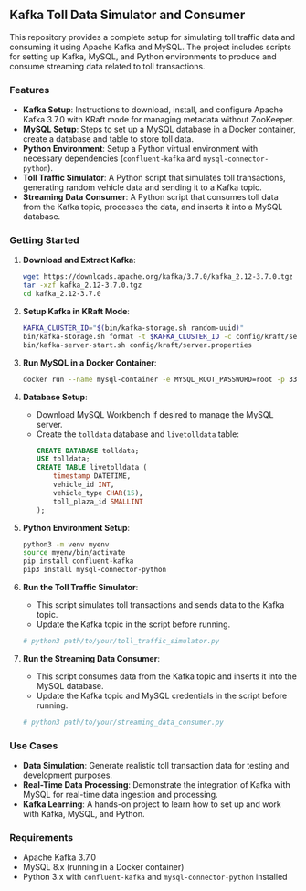 ## Kafka Toll Data Simulator and Consumer

This repository provides a complete setup for simulating toll traffic data and consuming it using Apache Kafka and MySQL. The project includes scripts for setting up Kafka, MySQL, and Python environments to produce and consume streaming data related to toll transactions.

### Features

- **Kafka Setup**: Instructions to download, install, and configure Apache Kafka 3.7.0 with KRaft mode for managing metadata without ZooKeeper.
- **MySQL Setup**: Steps to set up a MySQL database in a Docker container, create a database and table to store toll data.
- **Python Environment**: Setup a Python virtual environment with necessary dependencies (`confluent-kafka` and `mysql-connector-python`).
- **Toll Traffic Simulator**: A Python script that simulates toll transactions, generating random vehicle data and sending it to a Kafka topic.
- **Streaming Data Consumer**: A Python script that consumes toll data from the Kafka topic, processes the data, and inserts it into a MySQL database.

### Getting Started

1. **Download and Extract Kafka**:
   ```bash
   wget https://downloads.apache.org/kafka/3.7.0/kafka_2.12-3.7.0.tgz
   tar -xzf kafka_2.12-3.7.0.tgz
   cd kafka_2.12-3.7.0
   ```

2. **Setup Kafka in KRaft Mode**:
   ```bash
   KAFKA_CLUSTER_ID="$(bin/kafka-storage.sh random-uuid)"
   bin/kafka-storage.sh format -t $KAFKA_CLUSTER_ID -c config/kraft/server.properties
   bin/kafka-server-start.sh config/kraft/server.properties
   ```

3. **Run MySQL in a Docker Container**:
   ```bash
   docker run --name mysql-container -e MYSQL_ROOT_PASSWORD=root -p 3306:3306 -d mysql:latest
   ```

4. **Database Setup**:
   - Download MySQL Workbench if desired to manage the MySQL server.
   - Create the `tolldata` database and `livetolldata` table:
     ```sql
     CREATE DATABASE tolldata;
     USE tolldata;
     CREATE TABLE livetolldata (
         timestamp DATETIME,
         vehicle_id INT,
         vehicle_type CHAR(15),
         toll_plaza_id SMALLINT
     );
     ```

5. **Python Environment Setup**:
   ```bash
   python3 -m venv myenv
   source myenv/bin/activate
   pip install confluent-kafka
   pip3 install mysql-connector-python
   ```

6. **Run the Toll Traffic Simulator**:
   - This script simulates toll transactions and sends data to the Kafka topic.
   - Update the Kafka topic in the script before running.
   ```python
   # python3 path/to/your/toll_traffic_simulator.py
   ```

7. **Run the Streaming Data Consumer**:
   - This script consumes data from the Kafka topic and inserts it into the MySQL database.
   - Update the Kafka topic and MySQL credentials in the script before running.
   ```python
   # python3 path/to/your/streaming_data_consumer.py
   ```

### Use Cases

- **Data Simulation**: Generate realistic toll transaction data for testing and development purposes.
- **Real-Time Data Processing**: Demonstrate the integration of Kafka with MySQL for real-time data ingestion and processing.
- **Kafka Learning**: A hands-on project to learn how to set up and work with Kafka, MySQL, and Python.

### Requirements

- Apache Kafka 3.7.0
- MySQL 8.x (running in a Docker container)
- Python 3.x with `confluent-kafka` and `mysql-connector-python` installed
